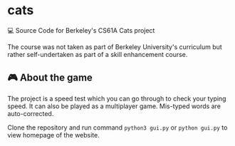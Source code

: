 # cats
💻 Source Code for Berkeley's CS61A Cats project

The course was not taken as part of Berkeley University's curriculum but rather self-undertaken as part of a skill enhancement course.

## 🎮 About the game
The project is a speed test which you can go through to check your typing speed. It can also be played as a multiplayer game. Mis-typed words are auto-corrected.

Clone the repository and run command `python3 gui.py` or `python gui.py` to view homepage of the website.
